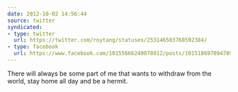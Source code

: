 ```yaml
---
date: 2012-10-02 14:56:44
source: twitter
syndicated:
- type: twitter
  url: https://twitter.com/roytang/statuses/253146503768592384/
- type: facebook
  url: https://www.facebook.com/10155666240078912/posts/10151869709478912
---
```


There will always be some part of me that wants to withdraw from the world, stay home all day and be a hermit.